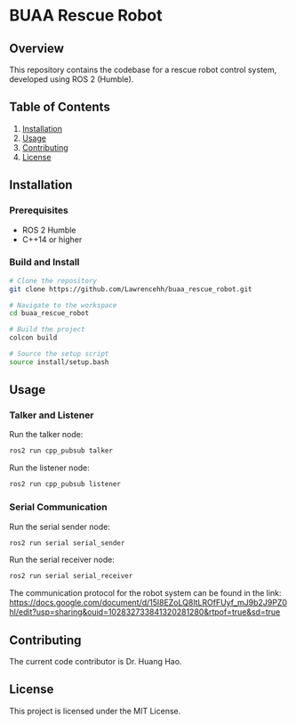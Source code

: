 # BUAA Rescue Robot

## Overview

This repository contains the codebase for a rescue robot control system, developed using ROS 2 (Humble).

## Table of Contents

1. [Installation](#installation)
2. [Usage](#usage)
3. [Contributing](#contributing)
4. [License](#license)

## Installation

### Prerequisites

- ROS 2 Humble
- C++14 or higher

### Build and Install

```bash
# Clone the repository
git clone https://github.com/Lawrencehh/buaa_rescue_robot.git

# Navigate to the workspace
cd buaa_rescue_robot

# Build the project
colcon build

# Source the setup script
source install/setup.bash
```

## Usage
### Talker and Listener  
Run the talker node:

```bash
ros2 run cpp_pubsub talker
```

Run the listener node:
```bash
ros2 run cpp_pubsub listener
```

### Serial Communication
Run the serial sender node:
```bash
ros2 run serial serial_sender
```

Run the serial receiver node:
```bash
ros2 run serial serial_receiver
```
The communication protocol for the robot system can be found in the link:  
https://docs.google.com/document/d/15l8EZoLQ8ltLROfFUyf_mJ9b2J9PZ0hl/edit?usp=sharing&ouid=102832733841320281280&rtpof=true&sd=true

## Contributing
The current code contributor is Dr. Huang Hao.

## License
This project is licensed under the MIT License.
